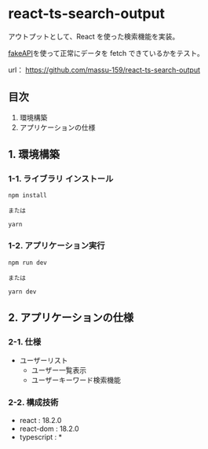 # react-ts-search-output

アウトプットとして、React を使った検索機能を実装。

[fakeAPI](https://jsonplaceholder.typicode.com/)を使って正常にデータを fetch できているかをテスト。

url：
https://github.com/massu-159/react-ts-search-output

## 目次

1. 環境構築
2. アプリケーションの仕様

## 1. 環境構築

### 1-1. ライブラリ インストール

```
npm install

または

yarn
```

### 1-2. アプリケーション実行

```
npm run dev

または

yarn dev
```

## 2. アプリケーションの仕様

### 2-1. 仕様

- ユーザーリスト
  - ユーザー一覧表示
  - ユーザーキーワード検索機能

### 2-2. 構成技術

- react : 18.2.0
- react-dom : 18.2.0
- typescript : \*

